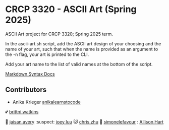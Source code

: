 # CRCP 3320 - ASCII Art (Spring 2025)

ASCII Art project for CRCP 3320; Spring 2025 term.

In the ascii-art.sh script, add the ASCII art design of your choosing and the name of your art, such that when the name is provided as an argument to the -n flag, your art is printed to the CLI.

Add your art name to the list of valid names at the bottom of the script.

[Markdown Syntax Docs](https://docs.github.com/en/get-started/writing-on-github/getting-started-with-writing-and-formatting-on-github/basic-writing-and-formatting-syntax)

## Contributors

- Anika Krieger [anikalearnstocode](https://github.com/anikalearnstocode)
 

:two_hearts: [brittni watkins](https://blwatkins.github.io/)

:teddy_bear: [jaisan avery](https://github.com/JaisanAvery)
:suspect: [joey luu](https://github.com/JavaGamer)
:cat: [chris zhu](http://github.com/chriszq)
:star2: [simonelefavour](http://github.com/simonelefavour)
: [Allison Hart](https://github.com/allisonhart18)

